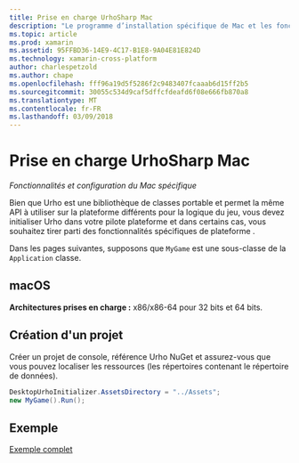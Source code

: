 ```yaml
---
title: Prise en charge UrhoSharp Mac
description: "Le programme d’installation spécifique de Mac et les fonctionnalités UrhoSharp."
ms.topic: article
ms.prod: xamarin
ms.assetid: 95FFBD36-14E9-4C17-B1E8-9A04E81E824D
ms.technology: xamarin-cross-platform
author: charlespetzold
ms.author: chape
ms.openlocfilehash: fff96a19d5f5286f2c9483407fcaaab6d15ff2b5
ms.sourcegitcommit: 30055c534d9caf5dffcfdeafd6f08e666fb870a8
ms.translationtype: MT
ms.contentlocale: fr-FR
ms.lasthandoff: 03/09/2018
---
```

# <a name="urhosharp-mac-support"></a>Prise en charge UrhoSharp Mac

_Fonctionnalités et configuration du Mac spécifique_

Bien que Urho est une bibliothèque de classes portable et permet la même API à utiliser sur la plateforme différents pour la logique du jeu, vous devez initialiser Urho dans votre pilote plateforme et dans certains cas, vous souhaitez tirer parti des fonctionnalités spécifiques de plateforme .

Dans les pages suivantes, supposons que `MyGame` est une sous-classe de la `Application` classe.

## <a name="macos"></a>macOS

**Architectures prises en charge :** x86/x86-64 pour 32 bits et 64 bits.

## <a name="creating-a-project"></a>Création d'un projet

Créer un projet de console, référence Urho NuGet et assurez-vous que vous pouvez localiser les ressources (les répertoires contenant le répertoire de données).

```csharp
DesktopUrhoInitializer.AssetsDirectory = "../Assets";
new MyGame().Run();
```

## <a name="example"></a>Exemple

[Exemple complet](https://github.com/xamarin/urho-samples/tree/master/FeatureSamples/Cocoa)



